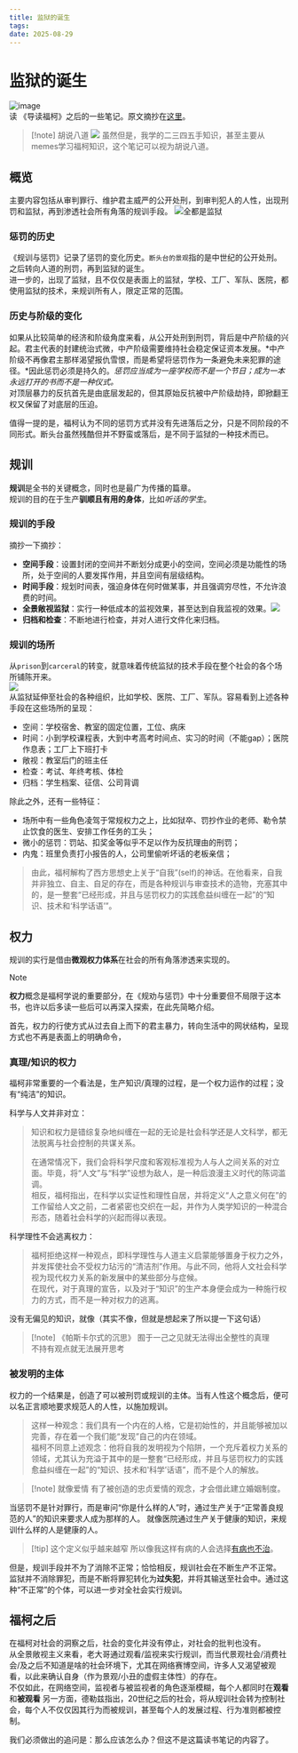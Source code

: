 ```yaml
---
title: 监狱的诞生
tags:
date: 2025-08-29
---
```


# 监狱的诞生

![image](https://asset.877675.xyz/s35120012.webp)  
读 《导读福柯》之后的一些笔记。原文摘抄在[这里](/wiki/read/excerpt/prison)。

> [!note] 胡说八道
> ![](https://asset.877675.xyz/202509121815184.webp)
> 虽然但是，我学的二三四五手知识，甚至主要从memes学习福柯知识，这个笔记可以视为胡说八道。

## 概览

主要内容包括从审判罪行、维护君主威严的公开处刑，到审判犯人的人性，出现刑罚和监狱，再到渗透社会所有角落的规训手段。
![全都是监狱](https://asset.877675.xyz/202509121816913.webp)

### 惩罚的历史

《规训与惩罚》记录了惩罚的变化历史。`断头台的景观`指的是中世纪的公开处刑。之后转向人道的刑罚，再到监狱的诞生。  
进一步的，出现了监狱，且不仅仅是表面上的监狱，学校、工厂、军队、医院，都使用监狱的技术，来规训所有人，限定正常的范围。

### 历史与阶级的变化

如果从比较简单的经济和阶级角度来看，从公开处刑到刑罚，背后是中产阶级的兴起。君主代表的封建统治式微，中产阶级需要维持社会稳定保证资本发展。*中产阶级不再像君主那样渴望报仇雪恨，而是希望将惩罚作为一条避免未来犯罪的途径。*因此惩罚必须是持久的。_惩罚应当成为一座学校而不是一个节日；成为一本永远打开的书而不是一种仪式。_  
对顶层暴力的反抗首先是由底层发起的，但其原始反抗被中产阶级劫持，即掀翻王权又保留了对底层的压迫。

值得一提的是，福柯认为不同的惩罚方式并没有先进落后之分，只是不同阶段的不同形式。断头台虽然残酷但并不野蛮或落后，是不同于监狱的一种技术而已。

## 规训

**规训**是全书的关键概念，同时也是最广为传播的篇章。  
规训的目的在于生产**驯顺且有用的身体**，比如*听话的学生*。

### 规训的手段

摘抄一下摘抄：

- **空间手段**：设置封闭的空间并不断划分成更小的空间，空间必须是功能性的场所，处于空间的人要发挥作用，并且空间有层级结构。
- **时间手段**：规划时间表，强迫身体在何时做某事，并且强调穷尽性，不允许浪费的时间。
- **全景敞视监狱**：实行一种低成本的监视效果，甚至达到自我监视的效果。![](https://asset.877675.xyz/202509121816253.webp)
- **归档和检查**：不断地进行检查，并对人进行文件化来归档。

### 规训的场所

从`prison`到`carceral`的转变，就意味着传统监狱的技术手段在整个社会的各个场所铺陈开来。  
![](https://asset.877675.xyz/202509121815912.webp)  
从监狱延伸至社会的各种组织，比如学校、医院、工厂、军队。容易看到上述各种手段在这些场所的呈现：

- 空间：学校宿舍、教室的固定位置，工位、病床
- 时间：小到学校课程表，大到中考高考时间点、实习的时间（不能gap）；医院作息表；工厂上下班打卡
- 敞视：教室后门的班主任
- 检查：考试、年终考核、体检
- 归档：学生档案、征信、公司背调

除此之外，还有一些特征：

- 场所中有一些角色凌驾于常规权力之上，比如狱卒、罚抄作业的老师、勒令禁止饮食的医生、安排工作任务的工头；
- 微小的惩罚：罚站、扣奖金等似乎不足以作为反抗理由的刑罚；
- 内鬼：班里负责打小报告的人，公司里偷听坏话的老板亲信；

> 由此，福柯解构了西方思想史上关于“自我”(self)的神话。在他看来，自我并非独立、自主、自足的存在，而是各种规训与审查技术的造物，充塞其中的，是一整套“已经形成，并且与惩罚权力的实践愈益纠缠在一起”的“知识、技术和‘科学话语’”。

## 权力

规训的实行是借由**微观权力体系**在社会的所有角落渗透来实现的。

> [!note]
> **权力**概念是福柯学说的重要部分，在《规劝与惩罚》中十分重要但不局限于这本书，也许以后多读一些后可以再深入探索，在此先简略介绍。

首先，权力的行使方式从过去自上而下的君主暴力，转向生活中的网状结构，呈现方式也不再是表面上的明确命令，

### 真理/知识的权力

福柯非常重要的一个看法是，生产知识/真理的过程，是一个权力运作的过程；没有“纯洁”的知识。

科学与人文并非对立：

> 知识和权力是错综复杂地纠缠在一起的无论是社会科学还是人文科学，都无法脱离与社会控制的共谋关系。
>
> 在通常情况下，我们会将科学尺度和客观标准视为人与人之间关系的对立面。毕竟，将“人文”与“科学”设想为敌人，是一种后浪漫主义时代的陈词滥调。  
> 相反，福柯指出，在科学以实证性和理性自居，并将定义“人之意义何在”的工作留给人文之前，二者紧密也交织在一起，并作为人类学知识的一种混合形态，随着社会科学的兴起而得以表现。

科学理性不会逃离权力：

> 福柯拒绝这样一种观点，即科学理性与人道主义启蒙能够置身于权力之外，并发挥使社会不受权力玷污的“清洁剂”作用。与此不同，他将人文社会科学视为现代权力关系的新发展中的某些部分与症候。  
> 在现代，对于真理的宣告，以及对于“知识”的生产本身便会成为一种施行权力的方式，而不是一种对权力的逃离。

没有无偏见的知识，就像（其实不像，但就是想起来了所以提一下这句话）

> [!note] 《帕斯卡尔式的沉思》
> 囿于一己之见就无法得出全整性的真理  
> 不持有观点就无法展开思考

### 被发明的主体

权力的一个结果是，创造了可以被刑罚或规训的主体。当有人性这个概念后，便可以名正言顺地要求规范人的人性，以施加规训。

> 这样一种观念：我们具有一个内在的人格，它是初始性的，并且能够被加以完善，存在着一个我们能“发现”自己的内在领域。  
> 福柯不同意上述观念：他将自我的发明视为个陷阱，一个充斥着权力关系的领域，尤其认为充溢于其中的是一整套“已经形成，并且与惩罚权力的实践愈益纠缠在一起”的“知识、技术和'科学’话语”，而不是个人的解放。

> [!note] 就像爱情
> 有了被创造的忠贞爱情的观念，才会借此建立婚姻制度。

当惩罚不是针对罪行，而是审问“你是什么样的人”时，通过生产关于“正常善良规范的人”的知识来要求人成为那样的人。
就像医院通过生产关于健康的知识，来规训什么样的人是健康的人。

> [!tip] 这个定义似乎越来越窄
> 所以像我这样有病的人会选择[有病也不治](/hexo/memo/no-treatment)。

但是，规训手段并不为了消除不正常；恰恰相反，规训社会在不断生产不正常。  
监狱并不消除罪犯，而是不断将罪犯转化为**过失犯**，并将其输送至社会中。通过这种“不正常”的个体，可以进一步对全社会实行规训。

## 福柯之后

在福柯对社会的洞察之后，社会的变化并没有停止，对社会的批判也没有。  
从全景敞视主义来看，老大哥通过观看/监视来实行规训，而当代景观社会/消费社会/及之后不知道是啥的社会环境下，尤其在网络赛博空间，许多人又渴望被观看，以此来确认自身（作为景观/小丑的虚假主体性）的存在。  
不仅如此，在网络空间，监视者与被监视者的角色逐渐模糊，每个人都同时在**观看**和**被观看**
另一方面，德勒兹指出，20世纪之后的社会，将从规训社会转为控制社会，每个人不仅仅因其行为而被规训，甚至每个人的发展过程、行为准则都被控制。

我们必须做出的追问是：那么应该怎么办？但这不是这篇读书笔记的内容了。
